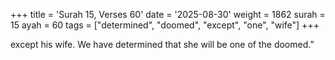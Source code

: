 +++
title = 'Surah 15, Verses 60'
date = '2025-08-30'
weight = 1862
surah = 15
ayah = 60
tags = ["determined", "doomed", "except", "one", "wife"]
+++

except his wife. We have determined that she will be one of the doomed.”